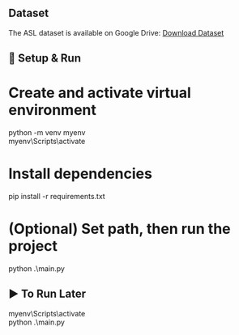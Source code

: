 ## Dataset
The ASL dataset is available on Google Drive: [Download Dataset](https://drive.google.com/drive/folders/1JJAsT6jfaDrJfbAN0opFF_okpy-qUBs6?usp=drive_link)
 
## 🚀 Setup & Run
# Create and activate virtual environment<br>
python -m venv myenv<br>
myenv\Scripts\activate

# Install dependencies<br>
pip install -r requirements.txt<br>

# (Optional) Set path, then run the project<br>
python .\main.py

## ▶️ To Run Later
myenv\Scripts\activate<br>
python .\main.py

